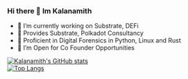 ### Hi there 👋 Im Kalanamith 
- 🔭 I’m currently working on Substrate, DEFi
- 🌱 Provides Substrate, Polkadot Consultancy
- 🌱 Proficient in Digital Forensics in Python, Linux and Rust
- 👯 I’m Open for Co Founder Opportunities 

[![Kalanamith's GitHub stats](https://github-readme-stats.vercel.app/api?username=kalanamith&count_private=truea&show_icons=true&theme=radical)](https://github.com/kalanamith/github-readme-stats)
<br>
[![Top Langs](https://github-readme-stats.vercel.app/api/top-langs/?username=kalanamith&layout=compacte&theme=radical)](https://github.com/kalanamith/github-readme-stats)

